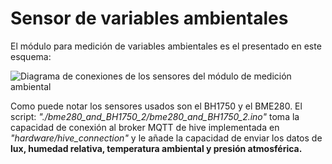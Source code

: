 # Sensor de variables ambientales

El módulo para medición de variables ambientales es el presentado en este esquema:

![Diagrama de conexiones de los sensores del módulo de medición ambiental](./imgs/sensor\_ambiental\_diagrama.png)

Como puede notar los sensores usados son el BH1750 y el BME280. El script: *_"./bme280\_and\_BH1750\_2/bme280\_and\_BH1750\_2.ino"_* toma la capacidad de conexión al broker MQTT de hive implementada en *"hardware/hive\_connection"* y le añade la capacidad de enviar los datos de **lux, humedad relativa, temperatura ambiental y presión atmosférica.**



